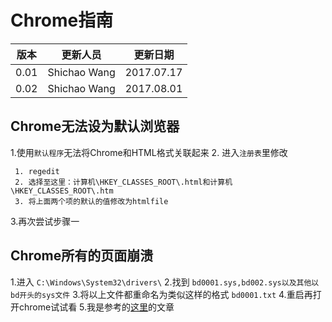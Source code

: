 # Chrome指南

|版本|更新人员|更新日期|
|---|-------|-------|
|0.01|Shichao Wang|2017.07.17|
|0.02|Shichao Wang|2017.08.01|

## Chrome无法设为默认浏览器

1.使用`默认程序`无法将Chrome和HTML格式关联起来
2. 进入`注册表`里修改
   ```` regedit
    1. regedit
    2. 选择至这里：计算机\HKEY_CLASSES_ROOT\.html和计算机\HKEY_CLASSES_ROOT\.htm
    3. 将上面两个项的默认的值修改为htmlfile
   ````
3.再次尝试步骤一

## Chrome所有的页面崩溃

1.进入 `C:\Windows\System32\drivers\`
2.找到 `bd0001.sys,bd002.sys以及其他以bd开头的sys文件`
3.将以上文件都重命名为类似这样的格式 `bd0001.txt`
4.重启再打开chrome试试看
5.我是参考的[这里](https://www.zhihu.com/question/29305453)的文章
